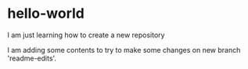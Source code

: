 # hello-world
I am just learning how to create a new repository

I am adding some contents to try to make some changes on new branch 'readme-edits'.
